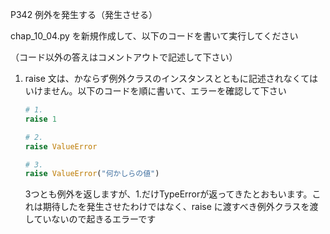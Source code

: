 P342 例外を発生する（発生させる）

chap_10_04.py を新規作成して、以下のコードを書いて実行してください

（コード以外の答えはコメントアウトで記述して下さい）

1. raise 文は、かならず例外クラスのインスタンスとともに記述されなくてはいけません。以下のコードを順に書いて、エラーを確認して下さい
    ```python 
    # 1. 
    raise 1 

    # 2. 
    raise ValueError 

    # 3. 
    raise ValueError("何かしらの値")
    ```
    3つとも例外を返しますが、1.だけTypeErrorが返ってきたとおもいます。これは期待したを発生させたわけではなく、raise に渡すべき例外クラスを渡していないので起きるエラーです
